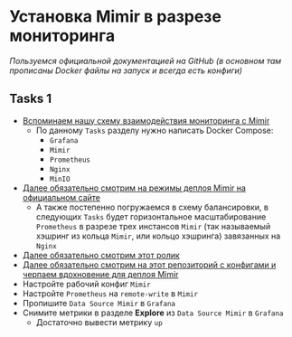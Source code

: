 # Установка Mimir в разрезе мониторинга

_Пользуемся официальной документацией на GitHub (в основном там прописаны Docker файлы на запуск и всегда есть конфиги)_

## Tasks 1

 - [Вспоминаем нашу схему взаимодействия мониторинга с Mimir](https://github.com/lamjob1993/docker-monitoring/blob/main/mimir/README.md#%D1%81%D1%85%D0%B5%D0%BC%D0%B0-%D1%80%D0%B0%D0%B1%D0%BE%D1%82%D1%8B-mimir)
   - По данному `Tasks` разделу нужно написать Docker Compose:
     - `Grafana`
     - `Mimir`
     - `Prometheus`
     - `Nginx`
     - `MinIO`
 - [Далее обязательно смотрим на режимы деплоя Mimir на официальном сайте](https://grafana.com/docs/mimir/latest/references/architecture/deployment-modes/)
   - А также постепенно погружаемся в схему балансировки, в следующих `Tasks` будет горизонтальное масштабирование `Prometheus` в разрезе трех инстансов `Mimir` (так называемый хэшринг из кольца `Mimir`, или кольцо хэшринга) завязанных на `Nginx`
 - [Далее обязательно смотрим этот ролик](https://grafana.com/docs/mimir/latest/get-started/)
 - [Далее обязательно смотрим на этот репозиторий с конфигами и черпаем вдохновение для деплоя Mimir](https://github.com/ktsstudio/mimir-demo/tree/main/simple)
 - Настройте рабочий конфиг `Mimir` 
 - Настройте `Prometheus` на `remote-write` в `Mimir`
 - Пропишите `Data Source Mimir` в `Grafana`
 - Снимите метрики в разделе **Explore** из `Data Source Mimir` в `Grafana`
   - Достаточно вывести метрику `up`

